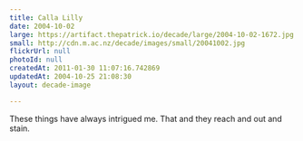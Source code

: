 ```yaml
---
title: Calla Lilly
date: 2004-10-02
large: https://artifact.thepatrick.io/decade/large/2004-10-02-1672.jpg
small: http://cdn.m.ac.nz/decade/images/small/20041002.jpg
flickrUrl: null
photoId: null
createdAt: 2011-01-30 11:07:16.742869
updatedAt: 2004-10-25 21:08:30
layout: decade-image

---
```

These things have always intrigued me. That and they reach and out and stain. 
